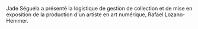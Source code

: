 Jade Séguéla a présenté la logistique de gestion de collection et de mise en exposition de la production d'un artiste en art numérique, Rafael Lozano-Hemmer.
